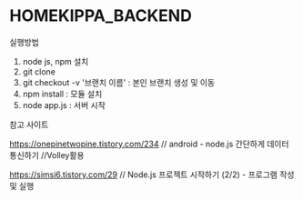 # HOMEKIPPA_BACKEND

실행방법

1. node js, npm 설치
2. git clone
3. git checkout -v '브랜치 이름'  :  본인 브랜치 생성 및 이동
3. npm install  :  모듈 설치
4. node app.js   :  서버 시작

참고 사이트

https://onepinetwopine.tistory.com/234    // android - node.js 간단하게 데이터 통신하기 //Volley활용

https://simsi6.tistory.com/29             // Node.js 프로젝트 시작하기 (2/2) - 프로그램 작성 및 실행
